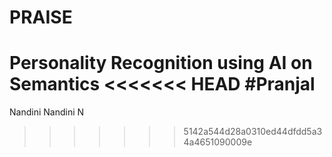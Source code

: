 # PRAISE
Personality Recognition using AI on Semantics
<<<<<<< HEAD
#Pranjal
=======

Nandini Nandini N
>>>>>>> 5142a544d28a0310ed44dfdd5a34a4651090009e

